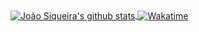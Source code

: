 <a href="https://github.com/joaosiqueira">
  <img align="center" src="https://github-readme-stats.vercel.app/api?username=joaosiqueira&show_icons=true&include_all_commits=true&theme=vue-dark" alt="João Siqueira's github stats"/>
</a>

<a href="https://github.com/joaosiqueira">
  <img align="center" src="https://github-readme-stats.vercel.app/api/wakatime?username=joaosiqueira&theme=vue-dark" alt="Wakatime"/>
</a>

<!-- <a href="https://github.com/joaosiqueira">
  <img align="center" src="https://github-readme-stats.vercel.app/api?username=joaosiqueira&show_icons=true&include_all_commits=true&theme=vue-dark&repo=user-toolkit" alt="João Siqueira's github stats" />
</a> -->
<!-- <a href="https://github.com/joaosiqueira">
  <img align="center" src="https://github-readme-stats.vercel.app/api/top-langs/?username=joaosiqueira&show_icons=true&include_all_commits=true&theme=material-palenight" />
</a> -->
